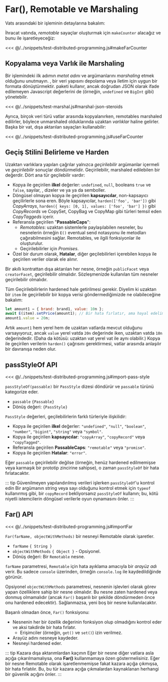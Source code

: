 # Far(), Remotable ve Marshaling

Vats arasındaki bir  işleminin detaylarına bakalım:



İhracat vatında, _remotable_ sayaçlar oluşturmak için `makeCounter`  alacağız ve bunu  ile işaretleyeceğiz:

<<< @/../snippets/test-distributed-programming.js#makeFarCounter

## Kopyalama veya Varlık ile Marshaling

Bir  işlemindeki ilk adımın _metot adını_ ve argümanlarını _marshaling_ etmek olduğunu unutmayın. , bir veri yapısını depolama veya iletim için uygun bir formata dönüştürmektir.  paketi  kullanır, ancak doğrudan JSON olarak ifade edilemeyen Javascript değerlerini de (örneğin, `undefined` ve `BigInt` gibi) yönetebilir.

<<< @/../snippets/test-marshal.js#marshal-json-steroids

Ayrıca, birçok veri türü vatlar arasında kopyalanırken, remotables marshaled edilirler, böylece unmarshaled olduklarında uzaktan _varlıklar_ haline gelirler. Başka bir vat, dışa aktarılan sayaçları kullanabilir:

<<< @/../snippets/test-distributed-programming.js#useFarCounter

## Geçiş Stilini Belirleme ve Harden

Uzaktan varlıklara yapılan çağrılar yalnızca _geçirilebilir_ argümanlar içermeli ve _geçirilebilir_ sonuçlar döndürmelidir. Geçirilebilir, marshaled edilebilen bir  değerdir. Dört ana tür geçilebilir vardır:

- Kopya ile geçirilen **ilkel** değerler: `undefined`, `null`, booleans `true` ve `false`, sayılar,
  ,
  dizeler ve ya
   ya da
   semboller.
- Döngüsel olmayan kopya ile geçirilen **kapsayıcılar**, non-kapsayıcı geçilirlerle sona eren.
  Böyle kapsayıcılar, `harden(['foo', 'bar'])` gibi _CopyArrays_,
  `harden({ keys: [0, 1], values: ['foo', 'bar'] })` gibi _CopyRecords_ ve
  CopySet, CopyBag ve CopyMap gibi türleri temsil eden _CopyTaggeds_ içerir.
- Referansla geçirilen "**PassableCaps**":
  - _Remotables_: uzaktan sistemlerle paylaşılabilen nesneler, bu nesnelerin
    örneğin `E()` eventual send notasyonu ile metodları çağırabilmesini sağlar. Remotables, 
    ve ilgili fonksiyonlar ile oluşturulur.
  - Geçirilebilirler için _Promises_.
- Özel bir durum olarak, **Hatalar**, diğer geçilebilirleri içerebilen kopya ile geçirilen veriler olarak ele alınır.

Bir akıllı kontrattan dışa aktarılan her nesne, örneğin `publicFacet` veya
`creatorFacet`, geçirilebilir olmalıdır. Sözleşmenizde kullanılan tüm nesneler
geçirilebilir olmalıdır.

Tüm Geçirilebilirlerin hardened hale getirilmesi gerekir. Diyelim ki uzaktan bir `item` ile
geçirilebilir bir kopya verisi göndermediğimizde ne olabileceğine bakalım:

```js
let amount1 = { brand: brand1, value: 10n };
await E(item).setPrice(amount1); // Bir hata fırlatır, ama hayal edelim ki fırlatmadı.
amount1.value = 20n;
```

Artık `amount1` hem yerel hem de uzaktan vatlarda mevcut olduğunu varsayıyoruz, ancak `value`
yerel vatda `20n` değerinde iken, uzaktan vatda `10n` değerindedir. (Daha da kötüsü: uzaktan vat
yerel vat ile aynı olabilir.) Kopya ile geçirilen verilerin `harden()` çağrısını gerektirmesi,
vatlar arasında anlaşılır bir davranışa neden olur.

## passStyleOf API

<<< @/../snippets/test-distributed-programming.js#import-pass-style

`passStyleOf(passable)` bir `PassStyle` dizesi döndürür ve `passable` türünü kategorize eder.

- `passable` `{Passable}`
- Dönüş değeri: `{PassStyle}`

`PassStyle` değerleri, geçilebilirlerin farklı türleriyle ilişkilidir:

- Kopya ile geçirilen **ilkel** değerler: `"undefined"`, `"null"`, `"boolean"`, `"number"`, `"bigint"`, `"string"` veya `"symbol"`.
- Kopya ile geçirilen **kapsayıcılar**: `"copyArray"`, `"copyRecord"` veya `"copyTagged"`.
- Referansla geçirilen **PassableCaps**: `"remotable"` veya `"promise"`.
- Kopya ile geçirilen **Hatalar**: `"error"`.

Eğer `passable` geçirilebilir değilse (örneğin, henüz hardened edilmemişse veya
karmaşık bir prototip zincirine sahipse), o zaman `passStyleOf` bir hata fırlatacaktır.

::: tip Güvenilmeyen yapılandırılmış verileri işlerken `passStyleOf`'u kontrol edin
Bir argümanın string veya sayı olduğunu kontrol etmek için `typeof` kullanırmış gibi, bir `copyRecord` bekliyorsanız `passStyleOf` kullanın; bu, kötü niyetli istemcilerin döngüsel verilerle oyun oynamasını önler.
:::

## Far() API

<<< @/../snippets/test-distributed-programming.js#importFar

`Far(farName, objectWithMethods)` bir nesneyi Remotable olarak işaretler.

- `farName` `{ String }`
- `objectWithMethods` `{ Object }` - Opsiyonel.
- Dönüş değeri: Bir `Remotable` nesne.

`farName` parametresi, `Remotable` için hata ayıklama amacıyla bir _arayüz adı_ verir. Bu sadece `console` üzerinden, örneğin `console.log` ile kaydedildiğinde görünür.

Opsiyonel `objectWithMethods` parametresi, nesnenin işlevleri olarak görev yapan özelliklere sahip bir nesne olmalıdır.
Bu nesne zaten hardened veya donmuş olmamalıdır (ancak `Far()` başarılı bir şekilde döndürmeden önce onu hardened edecektir).
Sağlanmazsa, yeni boş bir nesne kullanılacaktır.

Başarılı olmadan önce, `Far()` fonksiyonu:

- Nesnenin her bir özellik değerinin fonksiyon olup olmadığını kontrol eder ve aksi takdirde bir hata fırlatır.
  - Erişimciler (örneğin, `get()` ve `set()`) izin verilmez.
- Arayüz adını nesneye kaydeder.
- Nesneyi hardened eder.

::: tip Kazara dışa aktarımlardan kaçının
Eğer bir nesne diğer vatlara asla açığa çıkarılmamalıysa, ona **Far()** kullanmamaya özen göstermelisiniz. Eğer bir nesne Remotable olarak işaretlenmemişse fakat kazara açığa çıkmışsa, bir hata fırlatılır. Bu, bu tür kazara açığa çıkmalardan kaynaklanan herhangi bir güvenlik açığını önler.
:::